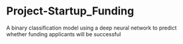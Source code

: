 # Project-Startup_Funding
A binary classification model using a deep neural network to predict whether funding applicants will be successful
